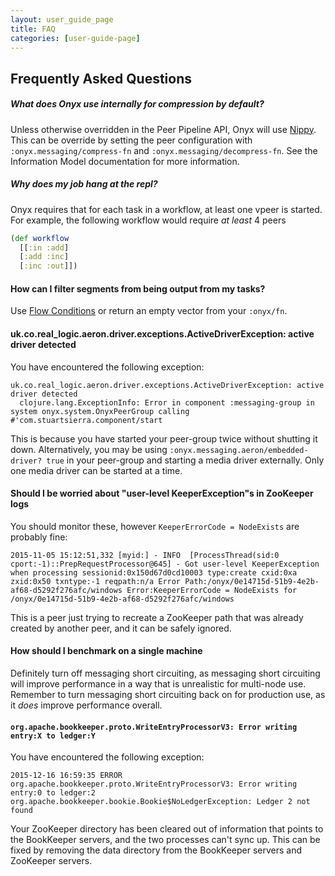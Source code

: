 ```yaml
---
layout: user_guide_page
title: FAQ
categories: [user-guide-page]
---
```


## Frequently Asked Questions

##### What does Onyx use internally for compression by default?

Unless otherwise overridden in the Peer Pipeline API, Onyx will use [Nippy](https://github.com/ptaoussanis/nippy). This can be override by setting the peer configuration with `:onyx.messaging/compress-fn` and `:onyx.messaging/decompress-fn`. See the Information Model documentation for more information.

##### Why does my job hang at the repl?

Onyx requires that for each task in a workflow, at least one vpeer is started. For example, the following workflow would require *at least* 4 peers

```clojure
(def workflow
  [[:in :add]
  [:add :inc]
  [:inc :out]])
```

#### How can I filter segments from being output from my tasks?

Use [Flow Conditions](doc/user-guide/flow-conditions.md) or return an empty vector from your `:onyx/fn`.


#### uk.co.real_logic.aeron.driver.exceptions.ActiveDriverException: active driver detected

You have encountered the following exception: 

```
uk.co.real_logic.aeron.driver.exceptions.ActiveDriverException: active driver detected
  clojure.lang.ExceptionInfo: Error in component :messaging-group in system onyx.system.OnyxPeerGroup calling #'com.stuartsierra.component/start
```

This is because you have started your peer-group twice without shutting it down. Alternatively, you may be using `:onyx.messaging.aeron/embedded-driver? true` in your peer-group and starting a media driver externally. Only one media driver can be started at a time.


#### Should I be worried about "user-level KeeperException"s in ZooKeeper logs

You should monitor these, however `KeeperErrorCode = NodeExists` are probably fine:

```
2015-11-05 15:12:51,332 [myid:] - INFO  [ProcessThread(sid:0 cport:-1)::PrepRequestProcessor@645] - Got user-level KeeperException when processing sessionid:0x150d67d0cd10003 type:create cxid:0xa zxid:0x50 txntype:-1 reqpath:n/a Error Path:/onyx/0e14715d-51b9-4e2b-af68-d5292f276afc/windows Error:KeeperErrorCode = NodeExists for /onyx/0e14715d-51b9-4e2b-af68-d5292f276afc/windows
```

This is a peer just trying to recreate a ZooKeeper path that was already created by another peer, and it can be safely ignored.

#### How should I benchmark on a single machine

Definitely turn off messaging short circuiting, as messaging short circuiting
will improve performance in a way that is unrealistic for multi-node use.
Remember to turn messaging short circuiting back on for production use, as it
*does* improve performance overall.

#### `org.apache.bookkeeper.proto.WriteEntryProcessorV3: Error writing entry:X to ledger:Y`

You have encountered the following exception:

```
2015-12-16 16:59:35 ERROR org.apache.bookkeeper.proto.WriteEntryProcessorV3: Error writing entry:0 to ledger:2
org.apache.bookkeeper.bookie.Bookie$NoLedgerException: Ledger 2 not found
```

Your ZooKeeper directory has been cleared out of information that points to the BookKeeper servers,
and the two processes can't sync up. This can be fixed by removing the data directory from the
BookKeeper servers and ZooKeeper servers.


